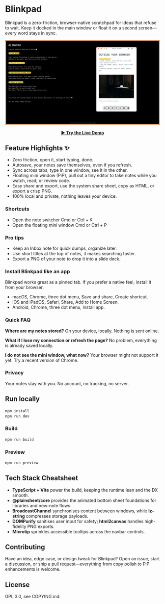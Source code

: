# Blinkpad

Blinkpad is a zero-friction, browser-native scratchpad for ideas that refuse to wait.
Keep it docked in the main window or float it on a second screen—every word stays in sync.

![Blinkpad](public/screenshot.jpg "Blinkpad")

<p align="center">
  <a href="https://blinkpad.netlify.app" target="_blank"><b>▶ Try the Live Demo</b></a>
</p>

## Feature Highlights ✨

- Zero friction, open it, start typing, done.
- Autosave, your notes save themselves, even if you refresh.
- Sync across tabs, type in one window, see it in the other.
- Floating mini window (PiP), pull out a tiny editor to take notes while you watch, read, or review code.
- Easy share and export, use the system share sheet, copy as HTML, or export a crisp PNG.
- 100% local and private, nothing leaves your device.

### Shortcuts

- Open the note switcher Cmd or Ctrl + K
- Open the floating mini window Cmd or Ctrl + P

### Pro tips

- Keep an Inbox note for quick dumps, organize later.
- Use short titles at the top of notes, it makes searching faster.
- Export a PNG of your note to drop it into a slide deck.

### Install Blinkpad like an app

Blinkpad works great as a pinned tab. If you prefer a native feel, install it from your browser.

- macOS, Chrome, three dot menu, Save and share, Create shortcut.
- iOS and iPadOS, Safari, Share, Add to Home Screen.
- Android, Chrome, three dot menu, Install app.

### Quick FAQ

**Where are my notes stored?**
On your device, locally. Nothing is sent online.

**What if I lose my connection or refresh the page?**
No problem, everything is already saved locally.

**I do not see the mini window, what now?**
Your browser might not support it yet. Try a recent version of Chrome.

### Privacy

Your notes stay with you. No account, no tracking, no server.

## Run locally

```bash
npm install
npm run dev
```

### Build

```bash
npm run build
```

### Preview

```bash
npm run preview
```

## Tech Stack Cheatsheet

- **TypeScript + Vite** power the build, keeping the runtime lean and the DX smooth.
- **@plainsheet/core** provides the animated bottom sheet foundations for libraries and new-note flows.
- **BroadcastChannel** synchronises content between windows, while **lz-string** compresses storage payloads.
- **DOMPurify** sanitises user input for safety; **html2canvas** handles high-fidelity PNG exports.
- **Microtip** sprinkles accessible tooltips across the navbar controls.

## Contributing

Have an idea, edge case, or design tweak for Blinkpad?
Open an issue, start a discussion, or ship a pull request—everything from copy polish to PiP enhancements is welcome.

## License

GPL 3.0, see COPYING.md.
